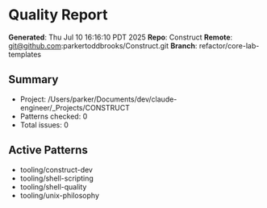 # Quality Report
**Generated**: Thu Jul 10 16:16:10 PDT 2025
**Repo**: Construct
**Remote**: git@github.com:parkertoddbrooks/Construct.git
**Branch**: refactor/core-lab-templates

## Summary
- Project: /Users/parker/Documents/dev/claude-engineer/_Projects/CONSTRUCT
- Patterns checked: 0
- Total issues: 0

## Active Patterns
- tooling/construct-dev
- tooling/shell-scripting
- tooling/shell-quality
- tooling/unix-philosophy
